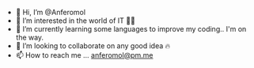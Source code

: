 - 👋 Hi, I’m @Anferomol
- 👀 I’m interested in the world of IT 👨‍💻
- 🌱 I’m currently learning some languages to improve my coding.. I'm on the way.
- 💞️ I’m looking to collaborate on any good idea 🔥
- 📫 How to reach me ... anferomol@pm.me

<!---
I Know it's a poor introduction 🥑
--->
